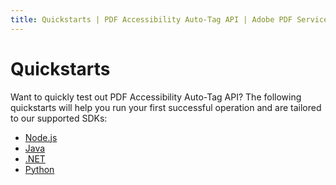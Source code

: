 ```yaml
---
title: Quickstarts | PDF Accessibility Auto-Tag API | Adobe PDF Services
---
```


# Quickstarts

Want to quickly test out PDF Accessibility Auto-Tag API? The following quickstarts will help you run your first successful operation and are tailored to our supported SDKs:

* [Node.js](nodejs/)
* [Java](java/)
* [.NET](dotnet/)
* [Python](python/)